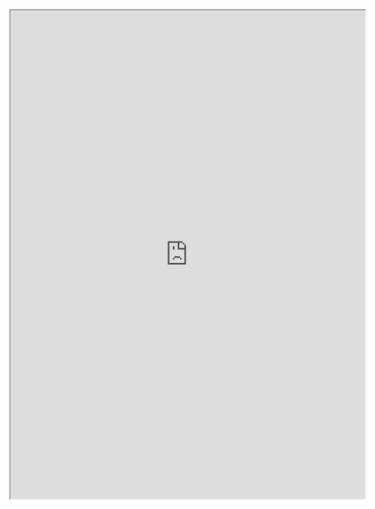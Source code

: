 
<iframe src="https://drive.google.com/file/d/1FvJlft8ByJivYoZIYg_caBjXvaKILnRg/preview" width="640" height="880" allow="autoplay"></iframe>
